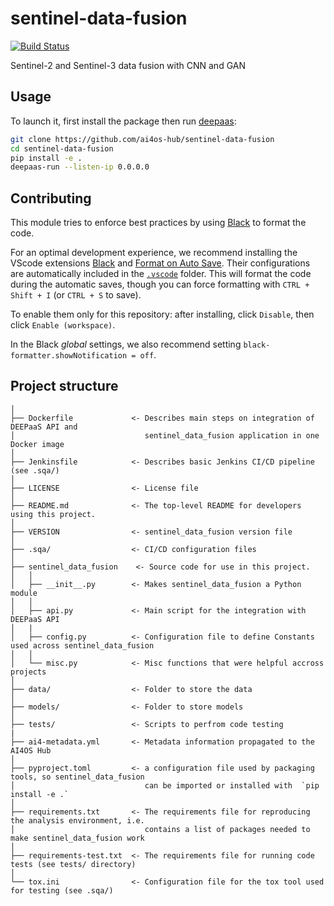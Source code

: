 # sentinel-data-fusion
[![Build Status](https://jenkins.services.ai4os.eu/buildStatus/icon?job=AI4OS-hub/sentinel-data-fusion/test)](https://jenkins.services.ai4os.eu/job/AI4OS-hub/job/sentinel-data-fusion/job/test/)

Sentinel-2 and Sentinel-3 data fusion with CNN and GAN

## Usage

To launch it, first install the package then run [deepaas](https://github.com/ai4os/DEEPaaS):
```bash
git clone https://github.com/ai4os-hub/sentinel-data-fusion
cd sentinel-data-fusion
pip install -e .
deepaas-run --listen-ip 0.0.0.0
```

## Contributing

This module tries to enforce best practices by using [Black](https://github.com/psf/black)
to format the code.

For an optimal development experience, we recommend installing the VScode extensions
[Black](https://marketplace.visualstudio.com/items?itemName=ms-python.black-formatter)
and [Format on Auto Save](https://marketplace.visualstudio.com/items?itemName=BdSoftware.format-on-auto-save).
Their configurations are automatically included in the [`.vscode`](./.vscode) folder.
This will format the code during the automatic saves, though you can force formatting with
`CTRL + Shift + I` (or `CTRL + S` to save).

To enable them only for this repository: after installing, click `Disable`,
then click `Enable (workspace)`.

In the Black _global_ settings, we also recommend setting `black-formatter.showNotification = off`.

## Project structure
```
│
├── Dockerfile             <- Describes main steps on integration of DEEPaaS API and
│                             sentinel_data_fusion application in one Docker image
│
├── Jenkinsfile            <- Describes basic Jenkins CI/CD pipeline (see .sqa/)
│
├── LICENSE                <- License file
│
├── README.md              <- The top-level README for developers using this project.
│
├── VERSION                <- sentinel_data_fusion version file
│
├── .sqa/                  <- CI/CD configuration files
│
├── sentinel_data_fusion    <- Source code for use in this project.
│   │
│   ├── __init__.py        <- Makes sentinel_data_fusion a Python module
│   │
│   ├── api.py             <- Main script for the integration with DEEPaaS API
│   |
│   ├── config.py          <- Configuration file to define Constants used across sentinel_data_fusion
│   │
│   └── misc.py            <- Misc functions that were helpful accross projects
│
├── data/                  <- Folder to store the data
│
├── models/                <- Folder to store models
│
├── tests/                 <- Scripts to perfrom code testing
|
├── ai4-metadata.yml       <- Metadata information propagated to the AI4OS Hub
│
├── pyproject.toml         <- a configuration file used by packaging tools, so sentinel_data_fusion
│                             can be imported or installed with  `pip install -e .`
│
├── requirements.txt       <- The requirements file for reproducing the analysis environment, i.e.
│                             contains a list of packages needed to make sentinel_data_fusion work
│
├── requirements-test.txt  <- The requirements file for running code tests (see tests/ directory)
│
└── tox.ini                <- Configuration file for the tox tool used for testing (see .sqa/)
```
